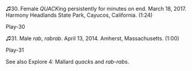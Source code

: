 ♫30. Female *QUACK*ing persistently for minutes on end. March 18, 2017.
Harmony Headlands State Park, Cayucos, California. (1:24)

Play-30

♫31. Male *rab*, *rabrab*. April 13, 2014. Amherst, Massachusetts.
(1:00)

Play-31

See also Explore 4: Mallard *quack*s and *rab-rab*s.
